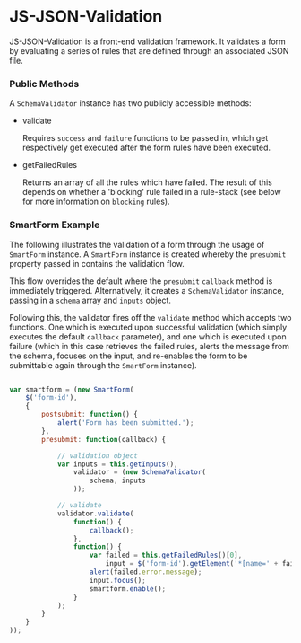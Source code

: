 JS-JSON-Validation
===
JS-JSON-Validation is a front-end validation framework. It validates a form by
evaluating a series of rules that are defined through an associated JSON file.

### Public Methods
A `SchemaValidator` instance has two publicly accessible methods:

- validate

  Requires `success` and `failure` functions to be passed in, which get respectively get executed after the form rules have been executed.
- getFailedRules

  Returns an array of all the rules which have failed. The result of this depends on whether a 'blocking' rule failed in a rule-stack (see below for more information on `blocking` rules).
    

### SmartForm Example

The following illustrates the validation of a form through the usage of  `SmartForm` instance. A `SmartForm` instance is created whereby the `presubmit` property passed in contains the validation flow.

This flow overrides the default where the `presubmit` `callback` method is immediately triggered. Alternatively, it creates a `SchemaValidator` instance, passing in a `schema` array and `inputs` object.

Following this, the validator fires off the `validate` method which accepts two functions. One which is executed upon successful validation (which simply executes the default `callback` parameter), and one which is executed upon failure (which in this case retrieves the failed rules, alerts the message from the schema, focuses on the input, and re-enables the form to be submittable again through the `SmartForm` instance).

``` javascript

var smartform = (new SmartForm(
    $('form-id'),
    {
        postsubmit: function() {
            alert('Form has been submitted.');
        },
        presubmit: function(callback) {

            // validation object
            var inputs = this.getInputs(),
                validator = (new SchemaValidator(
                    schema, inputs
                ));

            // validate
            validator.validate(
                function() {
                    callback();
                },
                function() {
                    var failed = this.getFailedRules()[0],
                        input = $('form-id').getElement('*[name=' + failed.error.input + ']');
                    alert(failed.error.message);
                    input.focus();
                    smartform.enable();
                }
            );
        }
    }
));
````
